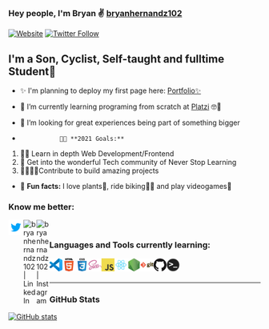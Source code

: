 ### Hey people, I'm Bryan ✌ [bryanhernandz102][website]

[![Website](https://img.shields.io/website?label=bryanhernandz102.com&style=for-the-badge&url=https%3A%2F%2Fbio.link/bryanhernandz)](https://bryanhernandz.hostman.site/)
[![Twitter Follow](https://img.shields.io/twitter/follow/bryanhernandz12?color=1DA1F2&logo=twitter&style=for-the-badge)](https://twitter.com/intent/follow?original_referer=https%3A%2F%2Fgithub.com%2Fbryanhernandz12&screen_name=bryanhernandz12)

## I'm a Son,  Cyclist,  Self-taught  and  fulltime Student💚

- ✨ I'm planning to deploy my first page here: [Portfolio✨][page]
- 🌱 I’m currently learning programing from scratch at [Platzi][] 🤓🤭
- 🤩 I’m looking for great experiences being part of something bigger
            
-                🐱‍💻 **2021 Goals:**
            
1. 👨‍💻 Learn in depth Web Development/Frontend
2. 🚀 Get into the wonderful Tech community of Never Stop Learning
3. 👨‍👩‍👦‍👦Contribute to build amazing projects

- 🦄 **Fun facts:** I love plants🌱, ride biking🚵‍♀️ and play videogames👾

### Know me better:

<a href="https://twitter.com/bryanhernandz12" target="_blank"><img align="left" alt="bryanhernandz12 | Twitter" width="30px" src="https://raw.githubusercontent.com/github/explore/80688e429a7d4ef2fca1e82350fe8e3517d3494d/topics/twitter/twitter.png" /><a/>
[<img align="left" alt="bryanhernandz102 | LinkedIn" width="26px" src="https://cdn-icons-png.flaticon.com/512/174/174857.png" />][linkedin]
[<img align="left" alt="bryanhernandz102 | Instagram" width="26px" src="https://w7.pngwing.com/pngs/16/46/png-transparent-made-in-kings-heath-instagram-facebook-female-graphy-instagram-logo-instagram-icon-text-trademark-magenta.png" />][instagram]

<br />

### Languages and Tools currently learning:

<img align="left" alt="Visual Studio Code" width="26px" src="https://raw.githubusercontent.com/github/explore/80688e429a7d4ef2fca1e82350fe8e3517d3494d/topics/visual-studio-code/visual-studio-code.png" />
<img align="left" alt="HTML5" width="26px" src="https://raw.githubusercontent.com/github/explore/80688e429a7d4ef2fca1e82350fe8e3517d3494d/topics/html/html.png" />

<img align="left" alt="CSS3" width="26px" src="https://raw.githubusercontent.com/github/explore/80688e429a7d4ef2fca1e82350fe8e3517d3494d/topics/css/css.png" />

<img align="left" alt="Sass" width="26px" src="https://raw.githubusercontent.com/github/explore/80688e429a7d4ef2fca1e82350fe8e3517d3494d/topics/sass/sass.png" />

<img align="left" alt="JavaScript" width="26px" src="https://raw.githubusercontent.com/github/explore/80688e429a7d4ef2fca1e82350fe8e3517d3494d/topics/javascript/javascript.png" />

<img align="left" alt="React" width="26px" src="https://raw.githubusercontent.com/github/explore/80688e429a7d4ef2fca1e82350fe8e3517d3494d/topics/react/react.png" />

<img align="left" alt="Node.js" width="26px" src="https://raw.githubusercontent.com/github/explore/80688e429a7d4ef2fca1e82350fe8e3517d3494d/topics/nodejs/nodejs.png" />

<img align="left" alt="Git" width="26px" src="https://raw.githubusercontent.com/github/explore/80688e429a7d4ef2fca1e82350fe8e3517d3494d/topics/git/git.png" />

<img align="left" alt="GitHub" width="26px" src="https://raw.githubusercontent.com/github/explore/78df643247d429f6cc873026c0622819ad797942/topics/github/github.png" />

<img align="left" alt="Terminal" width="26px" src="https://raw.githubusercontent.com/github/explore/80688e429a7d4ef2fca1e82350fe8e3517d3494d/topics/terminal/terminal.png" />

<br />
<br />

---

### GitHub Stats

  [![GitHub stats](https://github-readme-stats.vercel.app/api?username=bryanhernandz102)](https://github.com/anuraghazra/github-readme-stats)


[website]: http://bryanhernandz.bio.link
[page]: https://bryanhernandz.hostman.site/
[platzi]: https://platzi.com/p/bryanhernandz102/
[twitter]: https://twitter.com/bryanhernandz12
[instagram]: https://instagram.com/bryanhernandz102
[linkedin]: https://linkedin.com/in/bryanhernandz102
